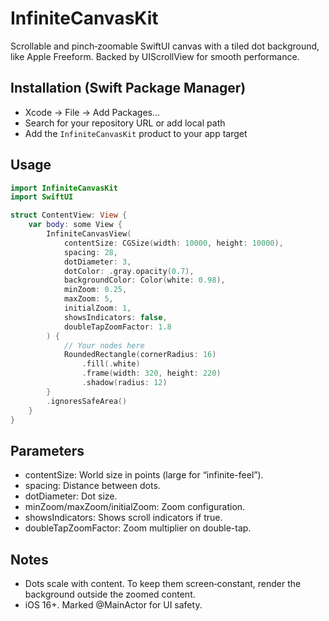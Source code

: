 # InfiniteCanvasKit

Scrollable and pinch‑zoomable SwiftUI canvas with a tiled dot background, like Apple Freeform. Backed by UIScrollView for smooth performance.

## Installation (Swift Package Manager)

- Xcode → File → Add Packages…
- Search for your repository URL or add local path
- Add the `InfiniteCanvasKit` product to your app target

## Usage

```swift
import InfiniteCanvasKit
import SwiftUI

struct ContentView: View {
    var body: some View {
        InfiniteCanvasView(
            contentSize: CGSize(width: 10000, height: 10000),
            spacing: 28,
            dotDiameter: 3,
            dotColor: .gray.opacity(0.7),
            backgroundColor: Color(white: 0.98),
            minZoom: 0.25,
            maxZoom: 5,
            initialZoom: 1,
            showsIndicators: false,
            doubleTapZoomFactor: 1.8
        ) {
            // Your nodes here
            RoundedRectangle(cornerRadius: 16)
                .fill(.white)
                .frame(width: 320, height: 220)
                .shadow(radius: 12)
        }
        .ignoresSafeArea()
    }
}
```

## Parameters
- contentSize: World size in points (large for “infinite-feel”).
- spacing: Distance between dots.
- dotDiameter: Dot size.
- minZoom/maxZoom/initialZoom: Zoom configuration.
- showsIndicators: Shows scroll indicators if true.
- doubleTapZoomFactor: Zoom multiplier on double-tap.

## Notes
- Dots scale with content. To keep them screen‑constant, render the background outside the zoomed content.
- iOS 16+. Marked @MainActor for UI safety.
